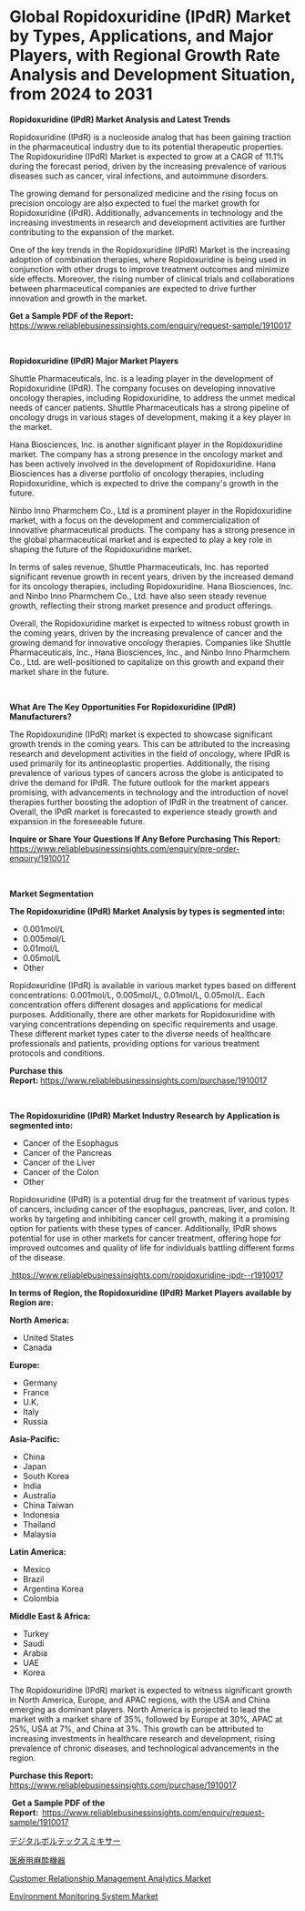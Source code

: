 <p><h1>Global Ropidoxuridine (IPdR) Market by Types, Applications, and Major Players, with Regional Growth Rate Analysis and Development Situation, from 2024 to 2031</h1></p><p><strong>Ropidoxuridine (IPdR) Market Analysis and Latest Trends</strong></p>
<p><p>Ropidoxuridine (IPdR) is a nucleoside analog that has been gaining traction in the pharmaceutical industry due to its potential therapeutic properties. The Ropidoxuridine (IPdR) Market is expected to grow at a CAGR of 11.1% during the forecast period, driven by the increasing prevalence of various diseases such as cancer, viral infections, and autoimmune disorders.</p><p>The growing demand for personalized medicine and the rising focus on precision oncology are also expected to fuel the market growth for Ropidoxuridine (IPdR). Additionally, advancements in technology and the increasing investments in research and development activities are further contributing to the expansion of the market.</p><p>One of the key trends in the Ropidoxuridine (IPdR) Market is the increasing adoption of combination therapies, where Ropidoxuridine is being used in conjunction with other drugs to improve treatment outcomes and minimize side effects. Moreover, the rising number of clinical trials and collaborations between pharmaceutical companies are expected to drive further innovation and growth in the market.</p></p>
<p><strong>Get a Sample PDF of the Report:&nbsp;</strong> <a href="https://www.reliablebusinessinsights.com/enquiry/request-sample/1910017">https://www.reliablebusinessinsights.com/enquiry/request-sample/1910017</a></p>
<p>&nbsp;</p>
<p><strong>Ropidoxuridine (IPdR) Major Market Players</strong></p>
<p><p>Shuttle Pharmaceuticals, Inc. is a leading player in the development of Ropidoxuridine (IPdR). The company focuses on developing innovative oncology therapies, including Ropidoxuridine, to address the unmet medical needs of cancer patients. Shuttle Pharmaceuticals has a strong pipeline of oncology drugs in various stages of development, making it a key player in the market.</p><p>Hana Biosciences, Inc. is another significant player in the Ropidoxuridine market. The company has a strong presence in the oncology market and has been actively involved in the development of Ropidoxuridine. Hana Biosciences has a diverse portfolio of oncology therapies, including Ropidoxuridine, which is expected to drive the company's growth in the future.</p><p>Ninbo Inno Pharmchem Co., Ltd is a prominent player in the Ropidoxuridine market, with a focus on the development and commercialization of innovative pharmaceutical products. The company has a strong presence in the global pharmaceutical market and is expected to play a key role in shaping the future of the Ropidoxuridine market.</p><p>In terms of sales revenue, Shuttle Pharmaceuticals, Inc. has reported significant revenue growth in recent years, driven by the increased demand for its oncology therapies, including Ropidoxuridine. Hana Biosciences, Inc. and Ninbo Inno Pharmchem Co., Ltd. have also seen steady revenue growth, reflecting their strong market presence and product offerings.</p><p>Overall, the Ropidoxuridine market is expected to witness robust growth in the coming years, driven by the increasing prevalence of cancer and the growing demand for innovative oncology therapies. Companies like Shuttle Pharmaceuticals, Inc., Hana Biosciences, Inc., and Ninbo Inno Pharmchem Co., Ltd. are well-positioned to capitalize on this growth and expand their market share in the future.</p></p>
<p>&nbsp;</p>
<p><strong>What Are The Key Opportunities For Ropidoxuridine (IPdR) Manufacturers?</strong></p>
<p><p>The Ropidoxuridine (IPdR) market is expected to showcase significant growth trends in the coming years. This can be attributed to the increasing research and development activities in the field of oncology, where IPdR is used primarily for its antineoplastic properties. Additionally, the rising prevalence of various types of cancers across the globe is anticipated to drive the demand for IPdR. The future outlook for the market appears promising, with advancements in technology and the introduction of novel therapies further boosting the adoption of IPdR in the treatment of cancer. Overall, the IPdR market is forecasted to experience steady growth and expansion in the foreseeable future.</p></p>
<p><strong>Inquire or Share Your Questions If Any Before Purchasing This Report:</strong> <a href="https://www.reliablebusinessinsights.com/enquiry/pre-order-enquiry/1910017">https://www.reliablebusinessinsights.com/enquiry/pre-order-enquiry/1910017</a></p>
<p>&nbsp;</p>
<p><strong>Market Segmentation</strong></p>
<p><strong>The Ropidoxuridine (IPdR) Market Analysis by types is segmented into:</strong></p>
<p><ul><li>0.001mol/L</li><li>0.005mol/L</li><li>0.01mol/L</li><li>0.05mol/L</li><li>Other</li></ul></p>
<p><p>Ropidoxuridine (IPdR) is available in various market types based on different concentrations: 0.001mol/L, 0.005mol/L, 0.01mol/L, 0.05mol/L. Each concentration offers different dosages and applications for medical purposes. Additionally, there are other markets for Ropidoxuridine with varying concentrations depending on specific requirements and usage. These different market types cater to the diverse needs of healthcare professionals and patients, providing options for various treatment protocols and conditions.</p></p>
<p><strong>Purchase this Report:&nbsp;</strong><a href="https://www.reliablebusinessinsights.com/purchase/1910017">https://www.reliablebusinessinsights.com/purchase/1910017</a></p>
<p>&nbsp;</p>
<p><strong>The Ropidoxuridine (IPdR) Market Industry Research by Application is segmented into:</strong></p>
<p><ul><li>Cancer of the Esophagus</li><li>Cancer of the Pancreas</li><li>Cancer of the Liver</li><li>Cancer of the Colon</li><li>Other</li></ul></p>
<p><p>Ropidoxuridine (IPdR) is a potential drug for the treatment of various types of cancers, including cancer of the esophagus, pancreas, liver, and colon. It works by targeting and inhibiting cancer cell growth, making it a promising option for patients with these types of cancer. Additionally, IPdR shows potential for use in other markets for cancer treatment, offering hope for improved outcomes and quality of life for individuals battling different forms of the disease.</p></p>
<p><a href="https://www.reliablebusinessinsights.com/ropidoxuridine-ipdr--r1910017">&nbsp;https://www.reliablebusinessinsights.com/ropidoxuridine-ipdr--r1910017</a></p>
<p><strong>In terms of Region, the Ropidoxuridine (IPdR) Market Players available by Region are:</strong></p>
<p>
    <p> <strong> North America: </strong>
        <ul>
            <li>United States</li>
            <li>Canada</li>
        </ul>
        </p> 
    <p> <strong> Europe: </strong>
        <ul>
            <li>Germany</li>
            <li>France</li>
            <li>U.K.</li>
            <li>Italy</li>
            <li>Russia</li>
        </ul>
        </p> 
    <p> <strong> Asia-Pacific: </strong>
        <ul>
            <li>China</li>
            <li>Japan</li>
            <li>South Korea</li>
            <li>India</li>
            <li>Australia</li>
            <li>China Taiwan</li>
            <li>Indonesia</li>
            <li>Thailand</li>
            <li>Malaysia</li>
        </ul>
        </p> 
    <p> <strong> Latin America: </strong>
        <ul>
            <li>Mexico</li>
            <li>Brazil</li>
            <li>Argentina Korea</li>
            <li>Colombia</li>
        </ul>
        </p> 
    <p> <strong> Middle East & Africa: </strong>
        <ul>
            <li>Turkey</li>
            <li>Saudi</li>
            <li>Arabia</li>
            <li>UAE</li>
            <li>Korea</li>
        </ul>
    </p>
    </p>
<p><p>The Ropidoxuridine (IPdR) market is expected to witness significant growth in North America, Europe, and APAC regions, with the USA and China emerging as dominant players. North America is projected to lead the market with a market share of 35%, followed by Europe at 30%, APAC at 25%, USA at 7%, and China at 3%. This growth can be attributed to increasing investments in healthcare research and development, rising prevalence of chronic diseases, and technological advancements in the region.</p></p>
<p><strong>Purchase this Report: </strong><a href="https://www.reliablebusinessinsights.com/purchase/1910017">https://www.reliablebusinessinsights.com/purchase/1910017</a></p>
<p>&nbsp;<strong>Get a Sample PDF of the Report:&nbsp;&nbsp;</strong><a href="https://www.reliablebusinessinsights.com/enquiry/request-sample/1910017">https://www.reliablebusinessinsights.com/enquiry/request-sample/1910017</a></p>
<p><strong></strong></p>
<p><p><a href="https://github.com/oqoeusbvpadwjs08/Market-Research-Report-List-3/blob/main/9454875179342.md">デジタルボルテックスミキサー</a></p><p><a href="https://github.com/AaronVargas43/Market-Research-Report-List-2/blob/main/2691163179343.md">医療用麻酔機器</a></p><p><a href="https://github.com/wybrqqeb6/Market-Research-Report-List-1/blob/main/customer-relationship-management-analytics-market.md">Customer Relationship Management Analytics Market</a></p><p><a href="https://github.com/irjbaube82/Market-Research-Report-List-1/blob/main/environment-monitoring-system-market.md">Environment Monitoring System Market</a></p></p>